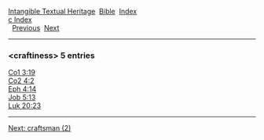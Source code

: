 [Intangible Textual Heritage](../../index)  [Bible](../index) 
[Index](index)   
[c Index](_c_)  
  [Previous](c02672)  [Next](c02674) 

------------------------------------------------------------------------

### &lt;craftiness&gt; 5 entries

[Co1 3:19](../kjv/co1003.htm#019)  
[Co2 4:2](../kjv/co2004.htm#002)  
[Eph 4:14](../kjv/eph004.htm#014)  
[Job 5:13](../kjv/job005.htm#013)  
[Luk 20:23](../kjv/luk020.htm#023)  

------------------------------------------------------------------------

[Next: craftsman (2)](c02674)
